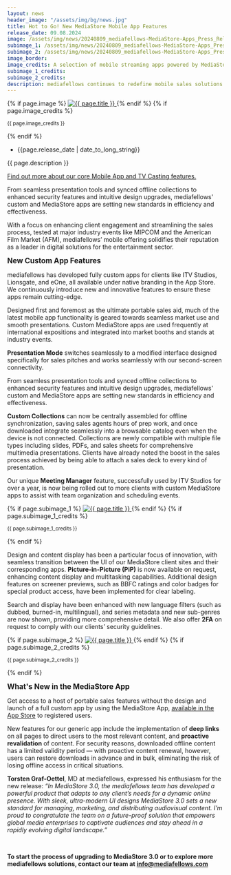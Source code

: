 ```yaml
---
layout: news
header_image: "/assets/img/bg/news.jpg"
title: Hot to Go! New MediaStore Mobile App Features
release_date: 09.08.2024
image: /assets/img/news/20240809_mediafellows-MediaStore-Apps_Press_Release.png
subimage_1: /assets/img/news/20240809_mediafellows-MediaStore-Apps_Press_Release_Custom-Apps.png
subimage_2: /assets/img/news/20240809_mediafellows-MediaStore-Apps_Press_Release_generic-app.png
image_border:
image_credits: A selection of mobile streaming apps powered by MediaStore
subimage_1_credits:    
subimage_2_credits:    
description: mediafellows continues to redefine mobile sales solutions with its innovative custom and white-label MediaStore apps, tailored to meet the evolving needs of leading entertainment clients through enriched display, security, and sales features.
---
```


<div class="row">
  <div class="col-xl-4 col-lg-4 col-md-12">
      <div class="s-details-img mb-30">
        {% if page.image %}
        <a href="{{ page.image }}" class="view">
          <img src="{{ page.image }}" alt="{{ page.title }}">  
        </a>
        {% endif %}
        {% if page.image_credits %}
        <p><small>{{ page.image_credits }}</small></p>
        {% endif %}
      </div>
  </div>
  <div class="col-xl-8 col-lg-8 col-md-12">
      <div class="service-details mb-40">
        <div class="meta-info">
            <ul>
                <li class="posts-time">{{page.release_date | date_to_long_string}}</li>
            </ul>
        </div>
        <p>{{ page.description }}</p>
        <p>
          <a target="blank" href="https://mediafellows.com/features/07_mobile#content">Find out more about our core Mobile App and TV Casting features.</a>
         </p>
         <p>
          From seamless presentation tools and synced offline collections to enhanced security features and intuitive design upgrades, mediafellows' custom and MediaStore apps are setting new standards in efficiency and effectiveness.   
        </p>
        <p>
          With a focus on enhancing client engagement and streamlining the sales process, tested at major industry events like MIPCOM and the American Film Market (AFM), mediafellows’ mobile offering solidifies their reputation as a leader in digital solutions for the entertainment sector.
      </p>
        </div>
  </div>
</div>
<div class="row">
<div class="col-xl-12 col-lg-12">
    <div class="service-details mb-40">
      <p>
        <strong><big>New Custom App Features</big></strong>         
      </p>
       <p>
        mediafellows has developed fully custom apps for clients like ITV Studios, Lionsgate, and eOne, all available under native branding in the App Store. We continuously introduce new and innovative features to ensure these apps remain cutting-edge.
      </p>
      <p>
        Designed first and foremost as the ultimate portable sales aid, much of the latest mobile app functionality is geared towards seamless market use and smooth presentations. Custom MediaStore apps are used frequently at international expositions and integrated into market booths and stands at industry events.
      </p>
      <p>
        <strong>Presentation Mode</strong> switches seamlessly to a modified interface designed specifically for sales pitches and works seamlessly with our second-screen connectivity.
      </p>
    </div>
</div>
</div>
<div class="row">
<div class="col-xl-9 col-lg-9 col-md-12">
    <div class="service-details mb-40">
       <p>
        From seamless presentation tools and synced offline collections to enhanced security features and intuitive design upgrades, mediafellows' custom and MediaStore apps are setting new standards in efficiency and effectiveness.   
      </p>
      <p>
        <strong>Custom Collections</strong> can now be centrally assembled for offline synchronization, saving sales agents hours of prep work, and once downloaded integrate seamlessly into a browsable catalog even when the device is not connected. Collections are newly compatible with multiple file types including slides, PDFs, and sales sheets for comprehensive multimedia presentations. Clients have already noted the boost in the sales process achieved by being able to attach a sales deck to every kind of presentation.
      </p>
      <p>
        Our unique <strong>Meeting Manager</strong> feature, successfully used by ITV Studios for over a year, is now being rolled out to more clients with custom MediaStore apps to assist with team organization and scheduling events.
      </p>
    </div>
</div>

<div class="col-xl-3 col-lg-3 col-md-10">
  <div class="s-details-img mb-30">
    {% if page.subimage_1 %}
    <a href="{{ page.subimage_1 }}" class="view">
      <img class="float-right" src="{{ page.subimage_1 }}" alt="{{ page.title }}">  
    </a>
    {% endif %}
    {% if page.subimage_1_credits %}
    <p><small>{{ page.subimage_1_credits }}</small></p>
    {% endif %}
  </div>
</div>

<div class="col-xl-12 col-lg-12">
    <div class="service-details mb-40">
      <div class="meta-info">
      </div>
      <p>
        Design and content display has been a particular focus of innovation, with seamless transition between the UI of our MediaStore client sites and their corresponding apps. <strong>Picture-in-Picture (PiP)</strong> is now available on request, enhancing content display and multitasking capabilities. Additional design features on screener previews, such as BBFC ratings and color badges for special product access, have been implemented for clear labeling.         
      </p>
       <p>
        Search and display have been enhanced with new language filters (such as dubbed, burned-in, multilingual), and series metadata and new sub-genres are now shown, providing more comprehensive detail. We also offer <strong>2FA</strong> on request to comply with our clients’ security guidelines.
      </p>
    </div>
</div>
</div>
<div class="row">
<div class="col-xl-3 col-lg-3 col-md-10">
    <div class="s-details-img mb-30">
      {% if page.subimage_2 %}
      <a href="{{ page.subimage_2 }}" class="view">
        <img src="{{ page.subimage_2 }}" alt="{{ page.title }}">  
      </a>
      {% endif %}
      {% if page.subimage_2_credits %}
      <p><small>{{ page.subimage_2_credits }}</small></p>
      {% endif %}
    </div>
</div>
<div class="col-xl-9 col-lg-9 col-md-12">
    <div class="service-details mb-40">
      <div class="meta-info">
      </div>
      <p>
        <strong><big>What's New in the MediaStore App</big></strong>        
      </p>
      <p>
        Get access to a host of portable sales features without the design and launch of a full custom app by using the MediaStore App, <a target="blank" href="https://apps.apple.com/us/app/mediastore-generic-app/id1643153142">available in the App Store</a> to registered users.
      </p>
       <p>
        New features for our generic app include the implementation of <strong>deep links</strong> on all pages to direct users to the most relevant content, and <strong>proactive revalidation</strong> of content. For security reasons, downloaded offline content has a limited validity period  — with proactive content renewal, however, users can restore downloads in advance and in bulk, eliminating the risk of losing offline access in critical situations.
      </p>
      </div>
    </div>
  </div>
<div class="row">
  <div class="col-xl-12 col-lg-12">
      <div class="service-details mb-40">
        <p>
<strong>Torsten Graf-Oettel</strong>, MD at mediafellows, expressed his enthusiasm for the new release: <i>“In MediaStore 3.0, the mediafellows team has developed a powerful product that adapts to any client’s needs for a dynamic online presence. With sleek, ultra-modern UI designs MediaStore 3.0 sets a new standard for managing, marketing, and distributing audiovisual content. I’m proud to congratulate the team on a future-proof solution that empowers global media enterprises to captivate audiences and stay ahead in a rapidly evolving digital landscape.”</i>
        </p>
        <br>
        <p>
<strong>To start the process of upgrading to MediaStore 3.0 or to explore more mediafellows solutions, contact our team at <a href="mailto:info@mediafellows.com">info@mediafellows.com</a></strong>
        </p>
      </div>
  </div>
</div>
